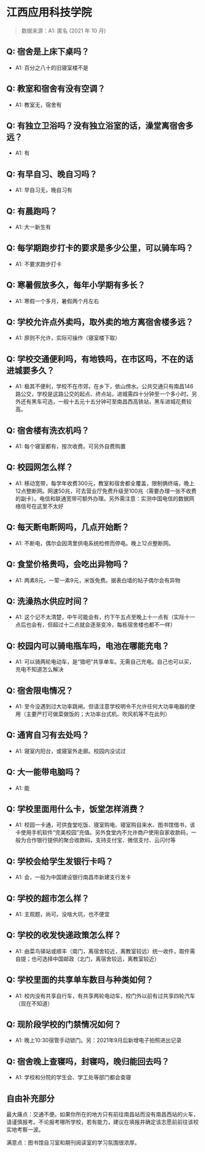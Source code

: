 # 江西应用科技学院

> 数据来源：A1: 匿名 (2021 年 10 月)

## Q: 宿舍是上床下桌吗？

- A1: 百分之八十的旧寝室楼不是

## Q: 教室和宿舍有没有空调？

- A1: 教室无，宿舍有

## Q: 有独立卫浴吗？没有独立浴室的话，澡堂离宿舍多远？

- A1: 有

## Q: 有早自习、晚自习吗？

- A1: 早自习无，晚自习有

## Q: 有晨跑吗？

- A1: 大一新生有

## Q: 每学期跑步打卡的要求是多少公里，可以骑车吗？

- A1: 不要求跑步打卡

## Q: 寒暑假放多久，每年小学期有多长？

- A1: 寒假一个多月，暑假两个月左右

## Q: 学校允许点外卖吗，取外卖的地方离宿舍楼多远？

- A1: 原则不允许，实际可操作（寝室楼下取）

## Q: 学校交通便利吗，有地铁吗，在市区吗，不在的话进城要多久？

- A1: 极其不便利，学校不在市郊，在乡下，依山傍水。公共交通只有南昌146路公交，学校是这路公交的起点、终点站，进城需四十分钟至一个多小时。另外还有黑车可选，一般十五元十五分钟可至南昌西高铁站，黑车进城花费较高。

## Q: 宿舍楼有洗衣机吗？

- A1: 每个寝室都有，按次收费。可另外自费购置

## Q: 校园网怎么样？

- A1: 移动宽带，每学年收费300元，教室和宿舍都全覆盖，限制俩终端，晚上12点整断网。网速50兆，可去营业厅免费升级至100兆（需要办理一张不收费的副卡）。电信和联通宽带可额外办理。另外需注意：实测中国电信的数据网络信号在这里不太好

## Q: 每天断电断网吗，几点开始断？

- A1: 不断电，偶尔会因湾里供电系统检修而停电。晚上12点整断网。

## Q: 食堂价格贵吗，会吃出异物吗？

- A1: 两素8元，一荤一素9元，米饭免费。据表白墙的帖子偶尔会有异物

## Q: 洗澡热水供应时间？

- A1: 这个记不太清楚，中午可能会有，约下午五点至晚上十一点有（实际十一点后也会有，但超过十二点就会逐渐变冷，每栋宿舍楼也都不一样）

## Q: 校园内可以骑电瓶车吗，电池在哪能充电？

- A1: 可以骑两轮电动车，是“猎吧”共享单车。无需自己充电。自己也可以买，充电不知道怎么解决

## Q: 宿舍限电情况？

- A1: 至今没遇到过大功率跳闸。但请注意学校明令不允许任何大功率电器的使用（主要严打可做菜做饭的；大功率台式机、吹风机等不在此列）

## Q: 通宵自习有去处吗？

- A1: 寝室内阳台，或寝室外走廊。校园内没试过

## Q: 大一能带电脑吗？

- A1: 能

## Q: 学校里面用什么卡，饭堂怎样消费？

- A1: 校园一卡通，可供食堂吃饭、寝室购电、寝室购自来水、图书馆借书，该卡使用手机软件“完美校园”充值。另外食堂内不允许商户使用自家收款码，一般为合作银行提供的聚合收款码，支持支付宝、微信支付、云闪付等

## Q: 学校会给学生发银行卡吗？

- A1: 会，一般为中国建设银行南昌市新建支行发卡

## Q: 学校的超市怎么样？

- A1: 主观题，尚可。没啥大坑，也不便宜

## Q: 学校的收发快递政策怎么样？

- A1: 由菜鸟驿站或顺丰（南门，离宿舍较近，离教室较远）统一收件，取件需自提；也可选择中国邮政（北门，离宿舍较远，离教室较近）

## Q: 学校里面的共享单车数目与种类如何？

- A1: 校内没有共享自行车，有共享两轮电动车，校门外以前有过共享四轮汽车（现在不知道）

## Q: 现阶段学校的门禁情况如何？

- A1: 晚上10:30宿管手动锁门。另：2021年9月后新增电子拍照进出记录

## Q: 宿舍晚上查寝吗，封寝吗，晚归能回去吗？

- A1: 学校和分院的学生会、学工处等部门都会查寝

## 自由补充部分

最大痛点：交通不便。如果你所在的地方只有前往南昌站而没有南昌西站的火车，请谨慎报考。不论报考哪所学校，若有能力，建议在填报并确定该志愿前前往该校实地考察一波。



满意点：图书馆自习室和期刊阅读室的学习氛围很浓厚。